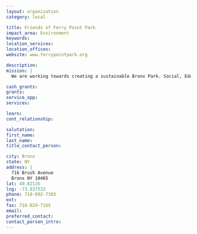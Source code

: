 ```yaml
---
layout: organization
category: local

title: Friends of Ferry Point Park
impact_area: Environment
keywords: 
location_services: 
location_offices: 
website: www.ferrypointpark.org

description: 
mission: |
  We are working towards creating a sustainable Bronx Park. Social, Educational, Environmental and Economic Stakeholders of Ferry Point Park are working together to create the Best Park with whatever assests and alligences we can muster.

cash_grants: 
grants: 
service_opp: 
services: 

learn: 
cont_relationship: 

salutation: 
first_name: 
last_name: 
title_contact_person: 

city: Bronx
state: NY
address: |
  716 Brush Avenue    
  Bronx NY 10465
lat: 40.82135
lng: -73.837532
phone: 718-892-7303
ext: 
fax: 718-829-7165
email: 
preferred_contact: 
contact_person_intro: 
---
```


